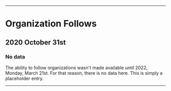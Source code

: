 
***

# Organization Follows

## 2020 October 31st

### No data

The ability to follow organizations wasn't made available until 2022, Monday, March 21st. For that reason, there is no data here. This is simply a placeholder entry.

***
